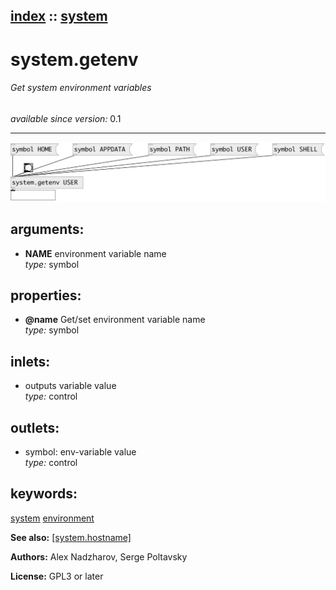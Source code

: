 [index](index.html) :: [system](category_system.html)
---

# system.getenv

###### Get system environment variables

*available since version:* 0.1

---




[![example](../examples/img/system.getenv.jpg)](../examples/pd/system.getenv.pd)



## arguments:

* **NAME**
environment variable name<br>
_type:_ symbol<br>





## properties:

* **@name** 
Get/set environment variable name<br>
_type:_ symbol<br>



## inlets:

* outputs variable value<br>
_type:_ control



## outlets:

* symbol: env-variable value<br>
_type:_ control



## keywords:

[system](keywords/system.html)
[environment](keywords/environment.html)



**See also:**
[\[system.hostname\]](system.hostname.html)




**Authors:** Alex Nadzharov, Serge Poltavsky




**License:** GPL3 or later





